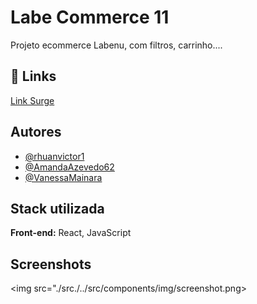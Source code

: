 
# Labe Commerce 11

Projeto ecommerce Labenu, com filtros, carrinho....


## 🔗 Links
[ Link Surge](https://flat-event.surge.sh/)


## Autores

- [@rhuanvictor1](https://github.com/rhuanvictor1)
- [@AmandaAzevedo62](https://github.com/AmandaAzevedo62)
- [@VanessaMainara](https://github.com/VanessaMainara)

## Stack utilizada

**Front-end:** React, JavaScript



## Screenshots

<img src="./src./../src/components/img/screenshot.png>
